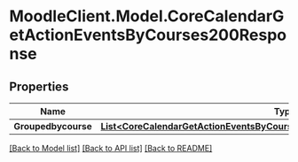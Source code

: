 # MoodleClient.Model.CoreCalendarGetActionEventsByCourses200Response

## Properties

Name | Type | Description | Notes
------------ | ------------- | ------------- | -------------
**Groupedbycourse** | [**List&lt;CoreCalendarGetActionEventsByCourses200ResponseGroupedbycourseInner&gt;**](CoreCalendarGetActionEventsByCourses200ResponseGroupedbycourseInner.md) |  | 

[[Back to Model list]](../README.md#documentation-for-models) [[Back to API list]](../README.md#documentation-for-api-endpoints) [[Back to README]](../README.md)

